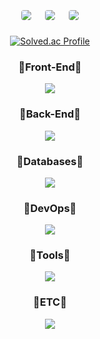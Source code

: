 <div align=center>
 
  <div style="display: flex; flex-wrap: wrap; justify-content: center; align-items: center;">
    <img src="https://github-profile-summary-cards.vercel.app/api/cards/profile-details?username=minit97&show_icons=true&theme=dark" style="border: 1px solid white; border-radius: 5px; margin: 10px;">
    <img src="https://github-profile-summary-cards.vercel.app/api/cards/stats?username=minit97&show_icons=true&theme=dark" style="border: 1px solid white; border-radius: 5px; margin: 10px;">
    <img src="https://github-profile-summary-cards.vercel.app/api/cards/productive-time?username=minit97&show_icons=true&theme=dark" style="border: 1px solid white; border-radius: 5px; margin: 10px;">    
  </div>
 

[![Solved.ac Profile](http://mazassumnida.wtf/api/v2/generate_badge?boj=dndb4902)](https://solved.ac/dndb4902/)


  <div align=center>
    <h3>💎Front-End💎</h3>
      <img src="https://skillicons.dev/icons?i=html,css,sass,js,react,redux">
    <h3>🍚Back-End🍚</h3>
      <img src="https://skillicons.dev/icons?i=java,spring,gradle,hibernate,nestjs">
    <h3>🧶Databases🧶</h3>
     <img src="https://skillicons.dev/icons?i=mysql,mongodb">
    <h3>🥤DevOps🥤</h3>
     <img src="https://skillicons.dev/icons?i=docker,githubactions,aws,dynamodb">
    <h3>🏏Tools🏏</h3>
      <img src="https://skillicons.dev/icons?i=git,github,vscode,idea,postman,notion">
    <h3>🎡ETC🎡</h3>
      <img src="https://skillicons.dev/icons?i=python,">
   </div>
 </div>
 
 
  
   
